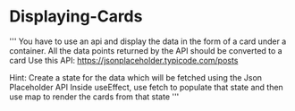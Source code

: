 # Displaying-Cards
'''
You have to use an api and display the data in the form of a card under a container. All the data points returned by the API should be converted to a card 
Use this API: https://jsonplaceholder.typicode.com/posts

Hint: Create a state for the data which will be fetched using the Json Placeholder API Inside useEffect, use fetch to populate that state and then use map to render the cards from that state
'''
